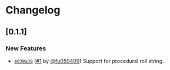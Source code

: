 # Changelog

## \[0.1.1]

### New Features

- [`e039a38`](https://github.com/noctisynth/noctisroll.git/commit/e039a38e1c06909ecb0b5eee66f80c0ca53e74ee) ([#1](https://github.com/noctisynth/noctisroll.git/pull/1) by [@fu050409](https://github.com/noctisynth/noctisroll.git/../../fu050409)) Support for procedural roll string.
